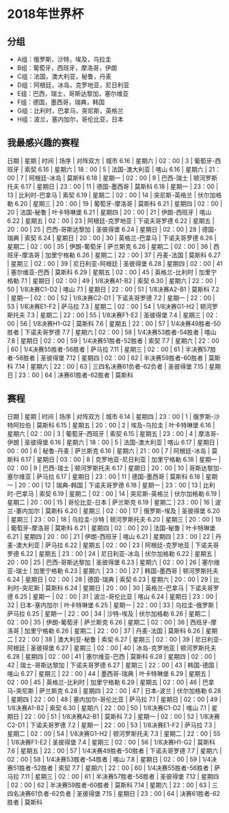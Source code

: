 # 2018年世界杯

## 分组
* A组：俄罗斯，沙特，埃及，乌拉圭
* B组：葡萄牙，西班牙，摩洛哥，伊朗
* C组：法国，澳大利亚，秘鲁，丹麦
* D组：阿根廷，冰岛，克罗地亚，尼日利亚
* E组：巴西，瑞士，哥斯达黎加，塞尔维亚
* F组：德国，墨西哥，瑞典，韩国
* G组：比利时，巴拿马，突尼斯，英格兰
* H组：波兰，塞内加尔，哥伦比亚，日本

## 我最感兴趣的赛程

日期  |   星期   |   时间   | 场序 |    对阵双方   |  城市
6.16  |  星期六  |  02：00  | 	3   |	葡萄牙-西班牙	|  索契
6.16  |  星期六  |  18：00  | 	5   |	法国-澳大利亚	|  喀山
6.16  |  星期六  |  21：00  | 	7   |	阿根廷-冰岛	|  莫斯科
6.18  |  星期一  |  02：00  | 	9   |	巴西-瑞士	|  顿河罗斯托夫
6.17  |  星期日  |  23：00  | 	11  |	德国-墨西哥	|  莫斯科
6.18  |  星期一  |  23：00  | 	13  |	比利时-巴拿马	|  索契
6.19  |  星期二  |  02：00  | 	14  |	突尼斯-英格兰	|  伏尔加格勒
6.20  |  星期三  |  20：00  | 	19  |	葡萄牙-摩洛哥	|  莫斯科
6.21  |  星期四  |  02：00  | 	20  |	法国-秘鲁	|  叶卡特琳堡
6.21  |  星期四  |  20：00  | 	21  |	伊朗-西班牙	|  喀山
6.22  |  星期五  |  02：00  | 	23  |	阿根廷-克罗地亚	|  下诺夫哥罗德
6.22  |  星期五  |  20：00  | 	25  |	巴西-哥斯达黎加	|  圣彼得堡
6.24  |  星期日  |  02：00  | 	28  |	德国-瑞典	|  索契
6.24  |  星期日  |  20：00  | 	30  |	英格兰-巴拿马	|  下诺夫哥罗德
6.26  |  星期二  |  02：00  | 	35  |	伊朗-葡萄牙	|  萨兰斯克
6.26  |  星期二  |  02：00  | 	36  |	西班牙-摩洛哥	|  加里宁格勒
6.26  |  星期二  |  22：00  | 	37  |	丹麦-法国	|  莫斯科
6.27  |  星期三  |  02：00  | 	39  |	尼日利亚-阿根廷	|  圣彼得堡
6.28  |  星期四  |  02：00  | 	41  |	塞尔维亚-巴西   |	莫斯科
6.29  |  星期五  |  02：00  | 	45  |	英格兰-比利时	|  加里宁格勒
7.1   |  星期日  |  02：00  | 	49	|   1/8决赛A1-B2  |	索契
6.30  |  星期六  |  22：00  | 	50	|   1/8决赛C1-D2  |	喀山
7.1   |  星期日  |  22：00  | 	51  |   1/8决赛A2-B1  |	莫斯科
7.2   |  星期一  |  02：00  | 	52	|   1/8决赛C2-D1  |	下诺夫哥罗德
7.2   |  星期一  |  22：00  | 	53	|   1/8决赛E1-F2  |	萨马拉
7.3   |  星期二  |  02：00  | 	54	|   1/8决赛G1-H2  |	顿河罗斯托夫
7.3   |  星期二  |  22：00  | 	55	|   1/8决赛F1-E2  |	圣彼得堡
7.4   |  星期三  |  02：00  | 	56	|   1/8决赛H1-G2  |	莫斯科
7.6   |  星期五  |  22：00  | 	57	|   1/4决赛49胜者-50胜者 | 下诺夫哥罗德
7.7   |  星期六  |  02：00  | 	58	|   1/4决赛53胜者-54胜者  |  喀山
7.8   |  星期日  |  02：00  | 	59	|   1/4决赛51胜者-52胜者  |  索契
7.7   |  星期六  |  22：00  | 	60	|   1/4决赛55胜者-56胜者  |  萨马拉
7.11  |  星期三  |  02：00  | 	61	|   半决赛57胜者-58胜者  |  圣彼得堡
7.12  |  星期四  |  02：00  | 	62	|   半决赛59胜者-60胜者  |  莫斯科
7.14  |  星期六  |  22：00  | 	63	|   三四名决赛61负者-62负者  | 圣彼得堡
7.15  |  星期日  |  23：00  | 	64	|   决赛61胜者-62胜者  |  莫斯科

## 赛程

日期  |   星期   |   时间   | 场序 |    对阵双方   |  城市
6.14  |  星期四  |  23：00  | 	1   |	俄罗斯-沙特阿拉伯	|  莫斯科
6.15  |  星期五  |  20：00  | 	2   |	埃及-乌拉圭	|  叶卡特琳堡
6.16  |  星期六  |  02：00  | 	3   |	葡萄牙-西班牙	|  索契
6.15  |  星期五  |  23：00  | 	4   |	摩洛哥-伊朗	|  圣彼得堡
6.16  |  星期六  |  18：00  | 	5   |	法国-澳大利亚	|  喀山
6.17  |  星期日  |  00：00  | 	6   |	秘鲁-丹麦	|  萨兰斯克
6.16  |  星期六  |  21：00  | 	7   |	阿根廷-冰岛	|  莫斯科
6.17  |  星期日  |  03：00  | 	8   |	克罗地亚-尼日利亚	|  加里宁格勒
6.18  |  星期一  |  02：00  | 	9   |	巴西-瑞士	|  顿河罗斯托夫
6.17  |  星期日  |  20：00  | 	10  |	哥斯达黎加-塞尔维亚	|  萨马拉
6.17  |  星期日  |  23：00  | 	11  |	德国-墨西哥	|  莫斯科
6.18  |  星期一  |  20：00  | 	12  |	瑞典-韩国	|  下诺夫哥罗德
6.18  |  星期一  |  23：00  | 	13  |	比利时-巴拿马	|  索契
6.19  |  星期二  |  02：00  | 	14  |	突尼斯-英格兰	|  伏尔加格勒
6.19  |  星期二  |  20：00  | 	15  |	哥伦比亚-日本	|  萨兰斯克
6.19  |  星期二  |  23：00  | 	16  |	波兰-塞内加尔	|  莫斯科
6.20  |  星期三  |  02：00  | 	17  |	俄罗斯-埃及	|  圣彼得堡
6.20  |  星期三  |  23：00  | 	18  |	乌拉圭-沙特	|  顿河罗斯托夫
6.20  |  星期三  |  20：00  | 	19  |	葡萄牙-摩洛哥	|  莫斯科
6.21  |  星期四  |  02：00  | 	20  |	法国-秘鲁	|  叶卡特琳堡
6.21  |  星期四  |  20：00  | 	21  |	伊朗-西班牙	|  喀山
6.21  |  星期四  |  23：00  | 	22  |	丹麦-澳大利亚	|  萨马拉
6.22  |  星期五  |  02：00  | 	23  |	阿根廷-克罗地亚	|  下诺夫哥罗德
6.22  |  星期五  |  23：00  | 	24  |	尼日利亚-冰岛	|  伏尔加格勒
6.22  |  星期五  |  20：00  | 	25  |	巴西-哥斯达黎加	|  圣彼得堡
6.23  |  星期六  |  02：00  | 	26  |	塞尔维亚-瑞士	|  加里宁格勒
6.23  |  星期六  |  23：00  | 	27  |	韩国-墨西哥	|  顿河罗斯托夫
6.24  |  星期日  |  02：00  | 	28  |	德国-瑞典	|  索契
6.23  |  星期六  |  20：00  | 	29  |	比利时-突尼斯	|  莫斯科
6.24  |  星期日  |  20：00  | 	30  |	英格兰-巴拿马	|  下诺夫哥罗德
6.25  |  星期一  |  02：00  | 	31  |	波兰-哥伦比亚	|  喀山
6.24  |  星期日  |  23：00  | 	32  |	日本-塞内加尔	|  叶卡特琳堡
6.25  |  星期一  |  22：00  | 	33  |	乌拉圭-俄罗斯	|  萨马拉
6.25  |  星期一  |  22：00  | 	34  |	沙特-埃及	|  伏尔加格勒
6.26  |  星期二  |  02：00  | 	35  |	伊朗-葡萄牙	|  萨兰斯克
6.26  |  星期二  |  02：00  | 	36  |	西班牙-摩洛哥	|  加里宁格勒
6.26  |  星期二  |  22：00  | 	37  |	丹麦-法国	|  莫斯科
6.26  |  星期二  |  22：00  | 	38  |	澳大利亚-秘鲁	|  索契
6.27  |  星期三  |  02：00  | 	39  |	尼日利亚-阿根廷	|  圣彼得堡
6.27  |  星期三  |  02：00  | 	40  |	冰岛-克罗地亚	|  顿河罗斯托夫
6.28  |  星期四  |  02：00  | 	41  |	塞尔维亚-巴西   |	莫斯科
6.28  |  星期四  |  02：00  | 	42  |	瑞士-哥斯达黎加	|  下诺夫哥罗德
6.27  |  星期三  |  22：00  | 	43  |	韩国-德国	|  喀山
6.27  |  星期三  |  22：00  | 	44  |	墨西哥-瑞典	|  叶卡特琳堡
6.29  |  星期五  |  02：00  | 	45  |	英格兰-比利时	|  加里宁格勒
6.29  |  星期五  |  02：00  | 	46  |	巴拿马-突尼斯	|  萨兰斯克
6.28  |  星期四  |  22：00  | 	47  |	日本-波兰	|  伏尔加格勒
6.28  |  星期四  |  22：00  | 	48  |	塞内加尔-哥伦比亚	|  萨马拉
7.1   |  星期日  |  02：00  | 	49	|   1/8决赛A1-B2  |	索契
6.30  |  星期六  |  22：00  | 	50	|   1/8决赛C1-D2  |	喀山
7.1   |  星期日  |  22：00  | 	51  |   1/8决赛A2-B1  |	莫斯科
7.2   |  星期一  |  02：00  | 	52	|   1/8决赛C2-D1  |	下诺夫哥罗德
7.2   |  星期一  |  22：00  | 	53	|   1/8决赛E1-F2  |	萨马拉
7.3   |  星期二  |  02：00  | 	54	|   1/8决赛G1-H2  |	顿河罗斯托夫
7.3   |  星期二  |  22：00  | 	55	|   1/8决赛F1-E2  |	圣彼得堡
7.4   |  星期三  |  02：00  | 	56	|   1/8决赛H1-G2  |	莫斯科
7.6   |  星期五  |  22：00  | 	57	|   1/4决赛49胜者-50胜者 | 下诺夫哥罗德
7.7   |  星期六  |  02：00  | 	58	|   1/4决赛53胜者-54胜者  |  喀山
7.8   |  星期日  |  02：00  | 	59	|   1/4决赛51胜者-52胜者  |  索契
7.7   |  星期六  |  22：00  | 	60	|   1/4决赛55胜者-56胜者  |  萨马拉
7.11  |  星期三  |  02：00  | 	61	|   半决赛57胜者-58胜者  |  圣彼得堡
7.12  |  星期四  |  02：00  | 	62	|   半决赛59胜者-60胜者  |  莫斯科
7.14  |  星期六  |  22：00  | 	63	|   三四名决赛61负者-62负者  | 圣彼得堡
7.15  |  星期日  |  23：00  | 	64	|   决赛61胜者-62胜者  |  莫斯科

